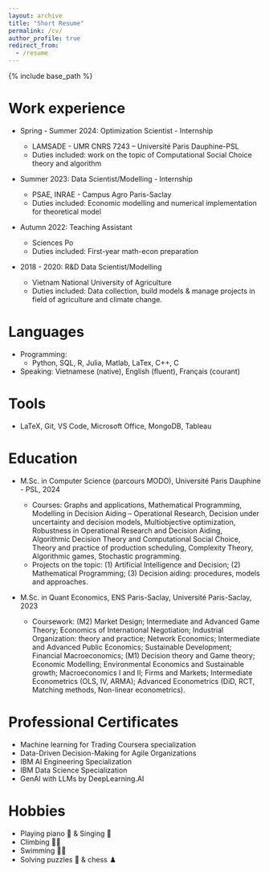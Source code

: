 ```yaml
---
layout: archive
title: "Short Resume"
permalink: /cv/
author_profile: true
redirect_from:
  - /resume
---
```


{% include base_path %}


Work experience
======
* Spring - Summer 2024: Optimization Scientist - Internship
  * LAMSADE - UMR CNRS 7243 – Université Paris Dauphine-PSL
  * Duties included: work on the topic of Computational Social Choice theory and algorithm

* Summer 2023: Data Scientist/Modelling - Internship
  * PSAE, INRAE - Campus Agro Paris-Saclay
  * Duties included: Economic modelling and numerical implementation for theoretical model

* Autumn 2022: Teaching Assistant
  * Sciences Po
  * Duties included: First-year math-econ preparation
 
* 2018 - 2020: R&D Data Scientist/Modelling
  * Vietnam National University of Agriculture
  * Duties included: Data collection, build models & manage projects in field of agriculture and climate change.
  
Languages
======
* Programming:
  * Python, SQL, R, Julia, Matlab, LaTex, C++, C
* Speaking: Vietnamese (native), English (fluent), Français (courant)

Tools
======
* LaTeX, Git, VS Code, Microsoft Office, MongoDB, Tableau

Education
======
* M.Sc. in Computer Science (parcours MODO), Université Paris Dauphine - PSL, 2024
  * Courses: Graphs and applications, Mathematical Programming, Modelling in Decision Aiding  – Operational Research, Decision under uncertainty and decision models,  Multiobjective optimization, Robustness in Operational Research and Decision Aiding, Algorithmic Decision Theory and Computational Social Choice, Theory and practice of production scheduling, Complexity Theory, Algorithmic games, Stochastic programming.
  * Projects on the topic: (1) Artificial Intelligence and Decision; (2) Mathematical Programming; (3) Decision aiding: procedures, models and approaches.
  
* M.Sc. in Quant Economics, ENS Paris-Saclay, Université Paris-Saclay, 2023
  * Coursework: (M2) Market Design; Intermediate and Advanced Game Theory; Economics of International Negotiation; Industrial Organization: theory and practice; Network Economics; Intermediate and Advanced Public Economics; Sustainable Development; Financial Macroeconomics; (M1) Decision theory and Game theory; Economic Modelling; Environmental Economics and Sustainable growth; Macroeconomics I and II; Firms and Markets; Intermediate Econometrics (OLS, IV, ARMA); Advanced Econometrics (DiD, RCT, Matching methods, Non-linear econometrics).

Professional Certificates
======
* Machine learning for Trading Coursera specialization
* Data-Driven Decision-Making for Agile Organizations
* IBM AI Engineering Specialization
* IBM Data Science Specialization
* GenAI with LLMs by DeepLearning.AI

Hobbies
======
* Playing piano :musical_keyboard: & Singing :musical_score:
* Climbing :climbing_woman:
* Swimming :swimming_woman:
* Solving puzzles :jigsaw: & chess :chess_pawn:
